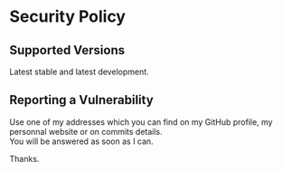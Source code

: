 # Security Policy

## Supported Versions

Latest stable and latest development.

## Reporting a Vulnerability

Use one of my addresses which you can find on my GitHub profile, my personnal website or on commits details.  
You will be answered as soon as I can.  


Thanks.
